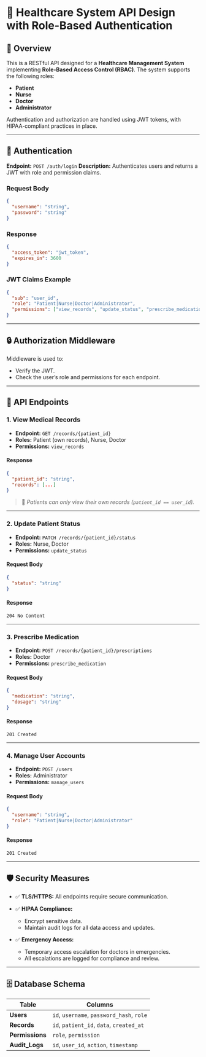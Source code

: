 # 🏥 Healthcare System API Design with Role-Based Authentication

## 📘 Overview

This is a RESTful API designed for a **Healthcare Management System** implementing **Role-Based Access Control (RBAC)**.
The system supports the following roles:

* **Patient**
* **Nurse**
* **Doctor**
* **Administrator**

Authentication and authorization are handled using  JWT tokens, with HIPAA-compliant practices in place.

---

## 🔐 Authentication

**Endpoint:** `POST /auth/login`
**Description:** Authenticates users and returns a JWT with role and permission claims.

### Request Body

```json
{
  "username": "string",
  "password": "string"
}
```

### Response

```json
{
  "access_token": "jwt_token",
  "expires_in": 3600
}
```

### JWT Claims Example

```json
{
  "sub": "user_id",
  "role": "Patient|Nurse|Doctor|Administrator",
  "permissions": ["view_records", "update_status", "prescribe_medication"]
}
```

---

## 🔒 Authorization Middleware

Middleware is used to:

* Verify the JWT.
* Check the user’s role and permissions for each endpoint.

---

## 📑 API Endpoints

### 1. **View Medical Records**

* **Endpoint:** `GET /records/{patient_id}`
* **Roles:** Patient (own records), Nurse, Doctor
* **Permissions:** `view_records`

#### Response

```json
{
  "patient_id": "string",
  "records": [...]
}
```

> 🔐 *Patients can only view their own records (`patient_id == user_id`).*

---

### 2. **Update Patient Status**

* **Endpoint:** `PATCH /records/{patient_id}/status`
* **Roles:** Nurse, Doctor
* **Permissions:** `update_status`

#### Request Body

```json
{
  "status": "string"
}
```

#### Response

```
204 No Content
```

---

### 3. **Prescribe Medication**

* **Endpoint:** `POST /records/{patient_id}/prescriptions`
* **Roles:** Doctor
* **Permissions:** `prescribe_medication`

#### Request Body

```json
{
  "medication": "string",
  "dosage": "string"
}
```

#### Response

```
201 Created
```

---

### 4. **Manage User Accounts**

* **Endpoint:** `POST /users`
* **Roles:** Administrator
* **Permissions:** `manage_users`

#### Request Body

```json
{
  "username": "string",
  "role": "Patient|Nurse|Doctor|Administrator"
}
```

#### Response

```
201 Created
```

---

## 🛡️ Security Measures

* ✅ **TLS/HTTPS:** All endpoints require secure communication.
* ✅ **HIPAA Compliance:**

    * Encrypt sensitive data.
    * Maintain audit logs for all data access and updates.
* ✅ **Emergency Access:**

    * Temporary access escalation for doctors in emergencies.
    * All escalations are logged for compliance and review.

---

## 🗄️ Database Schema

| Table           | Columns                                   |
| --------------- | ----------------------------------------- |
| **Users**       | `id`, `username`, `password_hash`, `role` |
| **Records**     | `id`, `patient_id`, `data`, `created_at`  |
| **Permissions** | `role`, `permission`                      |
| **Audit\_Logs** | `id`, `user_id`, `action`, `timestamp`    |


